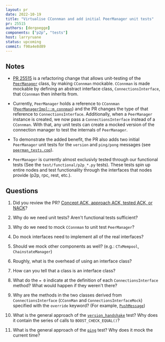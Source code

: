 ```yaml
---
layout: pr
date: 2022-10-19
title: "Virtualise CConnman and add initial PeerManager unit tests"
pr: 25515
authors: [dergoegge]
components: ["p2p", "tests"]
host: larryruane
status: upcoming
commit: f98a4e8d89
---
```


## Notes

- [PR 25515](https://github.com/bitcoin/bitcoin/pull/25515) is a refactoring
  change that allows unit-testing of the
  [`PeerManager`](https://github.com/bitcoin/bitcoin/blob/a52ff619a45c760f657413cbd40e1e2226068541/src/net_processing.h#L41)
  class, by making `CConnman` mockable. `CConnman` is made mockable by defining
  an abstract interface class, `ConnectionsInterface`, that `CConnman` then
  inherits from.

- Currently, `PeerManager` holds a reference to `CConnman`
  ([`PeerManagerImpl::m_connman`](https://github.com/bitcoin-core-review-club/bitcoin/commit/9efcd9668d143afa2e8213a7bacf94da7f645e4c#diff-6875de769e90cec84d2e8a9c1b962cdbcda44d870d42e4215827e599e11e90e3R704))
  and the PR changes the type of that reference to `ConnectionsInterface`.
  Additionally, when a `PeerManager` instance is created, we now pass a
  `ConnectionsInterface` instead of a `CConnman`. With that, any unit tests can
  create a mocked version of the connection manager to test the internals of
  `PeerManager`.

- To demonstrate the added benefit, the PR also adds two initial `PeerManager`
  unit tests for the `version` and `ping/pong` messages (see
  [`peerman_tests.cpp`](https://github.com/dergoegge/bitcoin/blob/2022-06-virt-connman/src/test/peerman_tests.cpp)).

- `PeerManager` is currently almost exclusivly tested through our functional
  tests (See the `test/functional/p2p_*.py` tests). These tests spin up entire
  nodes and test functionality through the interfaces that nodes provide (p2p,
  rpc, rest, etc.).

## Questions

1. Did you review the PR? [Concept ACK, approach ACK, tested ACK, or
   NACK](https://github.com/bitcoin/bitcoin/blob/master/CONTRIBUTING.md#peer-review)?

1. Why do we need unit tests? Aren't functional tests sufficient?

1. Why do we need to mock `CConnman` to unit test `PeerManager`?

1. Do mock interfaces need to implement all of the real interfaces?

1. Should we mock other components as well? (e.g.: `CTxMempool`,
   `ChainstateManager`)

1. Roughly, what is the overhead of using an interface class?

1. How can you tell that a class is an interface class?

1. What do the `= 0` indicate at the definition of each `ConnectionsInterface`
   method? What would happen if they weren't there?

1. Why are the methods in the two classes derived from `ConnectionsInterface`
   (`CConnMan` and `ConnectionsInterfaceMock`)
   specified with the `override` keyword? (For example,
   [`PushMessage`](https://github.com/dergoegge/bitcoin/blob/f98a4e8d891dd7374ef7dc4c723797bf0705075f/src/net.h#L826))

1. What is the general approach of the
   [`version_handshake`](https://github.com/dergoegge/bitcoin/blob/f98a4e8d891dd7374ef7dc4c723797bf0705075f/src/test/peerman_tests.cpp#L183)
   test? Why does it contain the series of calls to `BOOST_CHECK_EQUAL()`?

1. What is the general approach of the
   [`ping`](https://github.com/dergoegge/bitcoin/blob/f98a4e8d891dd7374ef7dc4c723797bf0705075f/src/test/peerman_tests.cpp#L230)
   test? Why does it mock the current time?



<!-- TODO: After meeting, uncomment and add meeting log between the irc tags
## Meeting Log

{% irc %}
{% endirc %}
-->
